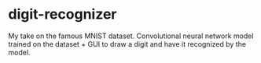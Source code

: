 # digit-recognizer

My take on the famous MNIST dataset.
Convolutional neural network model trained on the dataset + GUI to draw a digit and have it recognized by the model.
